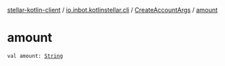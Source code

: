 [stellar-kotlin-client](../../index.md) / [io.inbot.kotlinstellar.cli](../index.md) / [CreateAccountArgs](index.md) / [amount](./amount.md)

# amount

`val amount: `[`String`](https://kotlinlang.org/api/latest/jvm/stdlib/kotlin/-string/index.html)